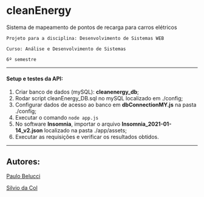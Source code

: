 # cleanEnergy
Sistema de mapeamento de pontos de recarga para carros elétricos

```
Projeto para a disciplina: Desenvolvimento de Sistemas WEB

Curso: Análise e Desenvolvimento de Sistemas

6º semestre 
```
<hr>

#### Setup e testes da API:
1. Criar banco de dados (mySQL): **cleanenergy_db**;
2. Rodar script cleanEnergy_DB.sql no mySQL localizado em ./config;
3. Configurar dados de acesso ao banco em **dbConnectionMY.js**  na pasta ./config;
4. Executar o comando ```node app.js``` 
5. No software **Insomnia**, importar o arquivo **Insomnia_2021-01-14_v2.json** localizado na pasta ./app/assets;
6. Executar as requisições e verificar os resultados obtidos.

<hr>

## Autores:

[Paulo Belucci](https://github.com/phbelucci)

[Silvio da Col](https://github.com/SilvioDaCol)